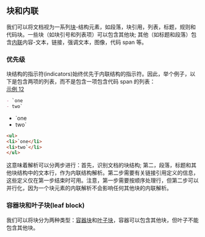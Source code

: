## 块和内联
 
我们可以将文档视为一系列[块](https://github.github.com/gfm/#blocks)-结构元素，如段落，块引用，列表，标题，规则和代码块。一些块（如块引号和列表项）可以包含其他块; 其他（如标题和段落）包含[内联](https://github.github.com/gfm/#inline)内容-文本，链接，强调文本，图像，代码 span 等。

### 优先级

块结构的指示符(indicators)始终优先于内联结构的指示符。因此，举个例子，以下是包含两项的列表，而不是包含一项包含代码 span 的列表：  
[示例 12](https://github.github.com/gfm/#example-12)  

```md
- `one
- two`
```  

- `one
- two`

```html
<ul>
<li>`one</li>
<li>two`</li>
</ul>
```

这意味着解析可以分两步进行：首先，识别文档的块结构; 第二，段落，标题和其他块结构中的文本行，作为内联结构解析。第二步需要有关链接引用定义的信息，这些定义仅在第一步结束时可用。注意，第一步需要按顺序处理行，但第二步可以并行化，因为一个块元素的内联解析不会影响任何其他块的内联解析。  

### 容器块和叶子块(leaf block)

我们可以将块分为两种类型：[容器块](https://github.github.com/gfm/#container-block)和[叶子块](https://github.github.com/gfm/#leaf-block)，容器可以包含其他块，但叶子不能包含其他块。